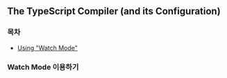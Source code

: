 ## The TypeScript Compiler (and its Configuration)

### 목차

- [Using "Watch Mode"](#Watch-Mode-이용하기)

### Watch Mode 이용하기

</br>
